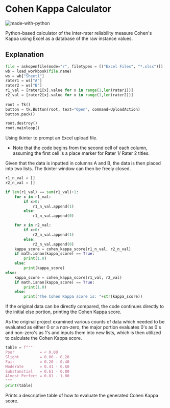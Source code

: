 # Cohen Kappa Calculator
![made-with-python](https://img.shields.io/badge/Made%20with-Python-1f425f.svg)

Python-based calculator of the inter-rater reliability measure Cohen's Kappa using Excel as a database of the raw instance values. 

## Explanation

```python
file = askopenfile(mode="r", filetypes = [("Excel Files", "*.xlsx")])
wb = load_workbook(file.name)
ws = wb["Sheet1"]
rater1 = ws["A"]
rater2 = ws["B"]
r1_val = [rater1[x].value for x in range(1,len(rater1))]
r2_val = [rater2[x].value for x in range(1,len(rater2))]
    
root = Tk()
button = tk.Button(root, text="Open", command=UploadAction)
button.pack()

root.destroy()
root.mainloop()
```

Using tkinter to prompt an Excel upload file.
* Note that the code begins from the second cell of each column, assuming the first cell is a place     marker for Rater 1/ Rater 2 titles.

Given that the data is inputted in columns A and B, the data is then placed into two lists. The tkinter window can then be freely closed.

```python
r1_n_val = []
r2_n_val = []

if len(r1_val) == sum(r1_val)+1:
    for x in r1_val:
        if x>0:
            r1_n_val.append(1)
        else: 
            r1_n_val.append(0)

    for x in r2_val:
        if x>0:
            r2_n_val.append(1)
        else: 
            r2_n_val.append(0)
    kappa_score = cohen_kappa_score(r1_n_val, r2_n_val)
    if math.isnan(kappa_score) == True:
        print(1.0)
    else:
        print(kappa_score)
else:
    kappa_score = cohen_kappa_score(r1_val, r2_val)
    if math.isnan(kappa_score) == True:
        print(1.0)
    else:
        print("The Cohen Kappa score is: "+str(kappa_score))
```

If the original data can be directly compared, the code continues directly to the initial else portion, printing the Cohen Kappa score. 

As the original project examined various counts of data which needed to be evaluated as either 0 or a non-zero, the major portion evaluates 0's as 0's and non-zero's as 1's and inputs them into new lists, which is then utilized to calculate the Cohen Kappa score. 

```python
table = f"""
Poor           = < 0.00
Slight         = 0.00 - 0.20
Fair           = 0.20 - 0.40
Moderate       = 0.41 - 0.60
Substanstial   = 0.61 - 0.80
Almost Perfect = 0.81 - 1.00
"""
print(table)
```

Prints a descriptive table of how to evaluate the generated Cohen Kappa score. 
